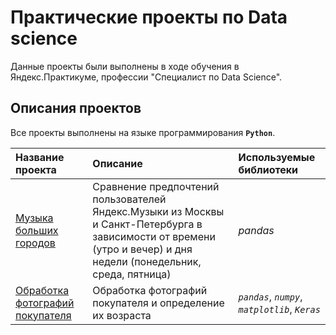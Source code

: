 # Практические проекты по Data science

Данные проекты были выполнены в ходе обучения в Яндекс.Практикуме, профессии "Специалист по Data Science".

## Описания проектов

Все проекты выполнены на языке программирования **`Python`**.

| Название проекта | Описание | Используемые библиотеки | 
| :---------------------- | :---------------------- | :---------------------- |
| [Музыка больших городов](big_cities_music) | Сравнение предпочтений пользователей Яндекс.Музыки из Москвы и Санкт-Петербурга в зависимости от времени (утро и вечер) и дня недели (понедельник, среда, пятница)| *pandas* |
| [Обработка фотографий покупателя](processing_buyer's_photos) | Обработка фотографий покупателя и определение их возраста | *`pandas`*, *`numpy`*, *`matplotlib`*, *`Keras`*  |

